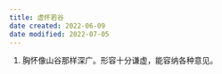 ```yaml
---
title: 虚怀若谷
date created: 2022-06-09
date modified: 2022-07-05
---
```

1. 胸怀像山谷那样深广。形容十分谦虚，能容纳各种意见。
